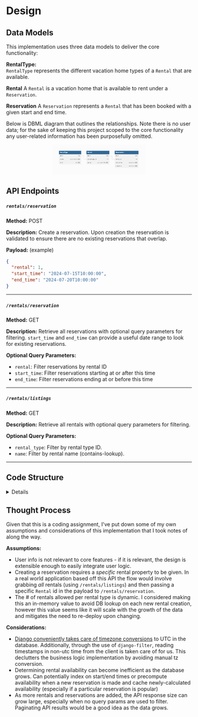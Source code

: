 # Design

## Data Models

This implementation uses three data models to deliver the core functionality:

**RentalType:**    
    `RentalType` represents the different vacation home types of a `Rental` that are available. 

**Rental**
    A `Rental` is a vacation home that is available to rent under a `Reservation`. 

**Reservation**
    A `Reservation` represents a `Rental` that has been booked with a given start and end time. 

Below is DBML diagram that outlines the relationships. Note there is no user data; for the sake of keeping this project scoped to the core functionality any user-related information has been purposefully omitted. 
<p align="center">
  <img src="dbml.png" alt="dbml" style="width: 50%">
</p>

## API Endpoints

##### `rentals/reservation`

**Method:** POST

**Description:** Create a reservation. Upon creation the reservation is validated to ensure there are no existing reservations that overlap.

**Payload:** (example)
```json
{
  "rental": 1,
  "start_time": "2024-07-15T10:00:00",
  "end_time": "2024-07-20T10:00:00"
}
```

***

##### `/rentals/reservation`
**Method:** GET

**Description:** Retrieve all reservations with optional query parameters for filtering. `start_time` and `end_time` can provide a useful date range to look for existing reservations.

**Optional Query Parameters:**
* `rental`: Filter reservations by rental ID
* `start_time`: Filter reservations starting at or after this time
* `end_time`: Filter reservations ending at or before this time

***

##### `/rentals/listings`

**Method:** GET

**Description:** Retrieve all rentals with optional query parameters for filtering.

**Optional Query Parameters:**
- `rental_type`: Filter by rental type ID.
- `name`: Filter by rental name (contains-lookup).
***

## Code Structure
<details>


    ├── DESIGN.md
    ├── LICENSE
    ├── Pipfile
    ├── Pipfile.lock
    ├── README.md
    ├── dbml.png
    ├── requirements.txt
    └── src             <---- Django project root
        ├── core        <---- Core project config, including URL paths
        │   ├── __init__.py
        │   ├── asgi.py
        │   ├── settings.py
        │   ├── urls.py
        │   └── wsgi.py
        ├── db.sqlite3
        ├── fixtures    <---- Contains starter data as json
        │   └── starter.json
        ├── manage.py
        └── rentals     <---- Primary Django app, holds business logic and implementation
            ├── __init__.py
            ├── admin.py
            ├── apps.py
            ├── migrations
            │   ├── ...
            ├── models.py      <---- Data model definitions and validation logic
            ├── selectors.py   <---- Database reads go through selectors
            ├── services.py    <---- Database writes go through services
            ├── tests
            │   ├── __init__.py
            │   ├── test_api.py     <---- Tests API responses and codes
            │   └── test_models.py  <---- Tests core business logic through the models
            ├── urls.py             <---- Holds URL paths for the 'rentals' app
            └── views.py            <---- API entrypoints

</details>

## Thought Process

Given that this is a coding assignment, I've put down some of my own assumptions and considerations of this implementation that I took notes of along the way.

**Assumptions:**
- User info is not relevant to core features - if it is relevant, the design is extensible enough to easily integrate user logic. 
- Creating a reservation requires a *specific* rental property to be given. In a real world application based off this API the flow would involve grabbing *all* rentals (using `/rentals/listings`) and then passing a specific `Rental` id in the payload to `/rentals/reservation`. 
- The # of rentals allowed per rental type is dynamic. I considered making this an in-memory value to avoid DB lookup on each new rental creation, however this value seems like it will scale with the growth of the data and mitigates the need to re-deploy upon changing.


**Considerations:**
- [Django conveniently takes care of timezone conversions](https://docs.djangoproject.com/en/5.0/topics/i18n/timezones/) to UTC in the database. Additionally, through the use of `django-filter`, reading timestamps in non-utc time from the client is taken care of for us. This declutters the business logic implementation by avoiding manual tz conversion. 
- Determining rental availability can become inefficient as the database grows. Can potentially index on start/end times or precompute availability when a new reservation is made and cache newly-calculated availability (especially if a particular reservation is popular)
- As more rentals and reservations are added, the API response size can grow large, especially when no query params are used to filter. Paginating API results would be a good idea as the data grows.